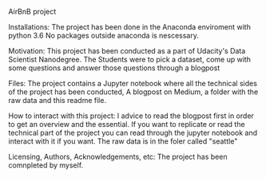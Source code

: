 AirBnB project

Installations:
The project has been done in the Anaconda enviroment with python 3.6
No packages outside anaconda is nescessary.


Motivation:
This project has been conducted as a part of Udacity's Data Scientist Nanodegree. The Students were to pick a dataset, come up with 
some questions and answer those questions through a blogpost

Files:
The project contains a Jupyter notebook where all the technical sides of the project has been conducted,
A blogpost on Medium, a folder with the raw data and this readme file.

How to interact with this project:
I advice to read the blogpost first in order to get an overview and the essential. If you want to replicate or read the technical part of the project you can read through the jupyter notebook and interact with it if you want. The raw data is in the foler called "seattle"

Licensing, Authors, Acknowledgements, etc:
The project has been comnpleted by myself.



